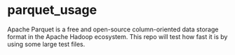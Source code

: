 # parquet_usage
Apache Parquet is a free and open-source column-oriented data storage format in the Apache Hadoop ecosystem. This repo will test how fast it is by using some large test files.
